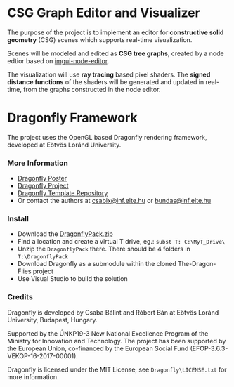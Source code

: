 # CSG Graph Editor and Visualizer

The purpose of the project is to implement an editor for **constructive solid geometry** (CSG) scenes which supports real-time visualization.

Scenes will be modeled and edited as **CSG tree graphs**, created by a node edtior based on [imgui-node-editor](https://github.com/thedmd/imgui-node-editor).

The visualization will use **ray tracing** based pixel shaders. The **signed distance functions** of the shaders will be generated and updated in real-time, from the graphs constructed in the node editor.

# Dragonfly Framework

The project uses the OpenGL based Dragonfly rendering framework, developed at Eötvös Loránd University.

### More Information

 - [Dragonfly Poster](https://people.inf.elte.hu/csabix/publications/articles/WSPS_2020_Poster_Dragonfly.pdf)
 - [Dragonfly Project](https://github.com/ELTE-IK-CG/Dragonfly)
 - [Dragonfly Template Repository](https://github.com/ELTE-IK-CG/The-Dragon-Flies)
 - Or contact the authors at csabix@inf.elte.hu or bundas@inf.elte.hu
 
### Install

 - Download the [DragonflyPack.zip](https://drive.google.com/file/d/1YHrIyQqoi5fef00poe038AW2M7P9rVfB/view?usp=sharing)
 - Find a location and create a virtual T drive, eg.: `subst T: C:\MyT_Drive\`
 - Unzip the `DragonflyPack` there. There should be 4 folders in `T:\DragonflyPack`
 - Download Dragonfly as a submodule within the cloned The-Dragon-Flies project
 - Use Visual Studio to build the solution

### Credits

Dragonfly is developed by Csaba Bálint and Róbert Bán at Eötvös Loránd University, Budapest, Hungary.

Supported by the ÚNKP19-3 New National Excellence Program of the Ministry for Innovation and Technology. The project has been supported by the European Union, co-financed by the European Social Fund (EFOP-3.6.3-VEKOP-16-2017-00001).

Dragonfly is licensed under the MIT License, see `Dragonfly\LICENSE.txt` for more information.
